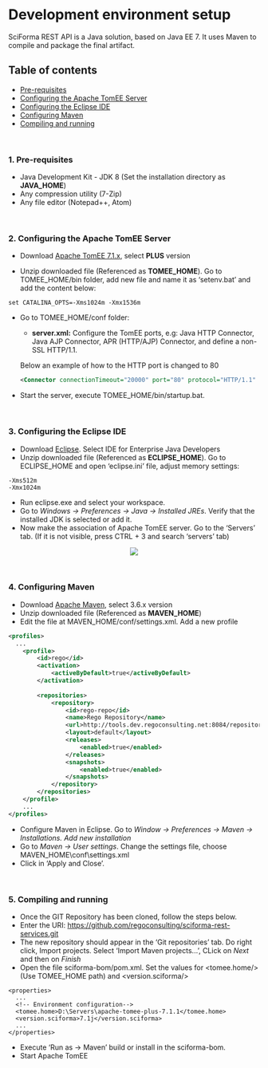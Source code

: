 # Development environment setup
SciForma REST API is a Java solution, based on Java EE 7. It uses Maven to compile and package the final artifact.

## Table of contents
- [Pre-requisites](#1-pre-requisites)
- [Configuring the Apache TomEE Server](#2-configuring-the-apache-tomee-server)
- [Configuring the Eclipse IDE](#3-configuring-the-eclipse-ide)
- [Configuring Maven](#4-configuring-maven)
- [Compiling and running](#5-compiling-and-running)

<br/>

### 1. Pre-requisites
* Java Development Kit - JDK 8 (Set the installation directory as **JAVA_HOME**)
* Any compression utility (7-Zip)
* Any file editor (Notepad++, Atom)

<br/>

### 2. Configuring the Apache TomEE Server
* Download [Apache TomEE 7.1.x](http://tomee.apache.org/download-ng.html), select **PLUS** version

* Unzip downloaded file (Referenced as **TOMEE_HOME**). Go to TOMEE_HOME/bin folder, add new file and name it as ‘setenv.bat’ and add the content below:

```
set CATALINA_OPTS=-Xms1024m -Xmx1536m
```

* Go to TOMEE_HOME/conf folder:
  - **server.xml:** Configure the TomEE ports, e.g: Java HTTP Connector, Java AJP Connector, APR (HTTP/AJP) Connector, and define a non-SSL HTTP/1.1.
  
  Below an example of how to the HTTP port is changed to 80
  
  ```xml
  <Connector connectionTimeout="20000" port="80" protocol="HTTP/1.1" redirectPort="8443" server="Apache TomEE" xpoweredBy="false"/>
  ```
 
* Start the server, execute TOMEE_HOME/bin/startup.bat. 

<br/>

### 3. Configuring the Eclipse IDE
* Download [Eclipse](https://www.eclipse.org/downloads/packages/). Select IDE for Enterprise Java Developers
* Unzip downloaded file (Referenced as **ECLIPSE_HOME**). Go to ECLIPSE_HOME and open ‘eclipse.ini’ file, adjust memory settings:
```
-Xms512m
-Xmx1024m
```
* Run eclipse.exe and select your workspace.
* Go to _Windows -> Preferences -> Java -> Installed JREs_. Verify that the installed JDK is selected or add it.
* Now make the association of Apache TomEE server. Go to the ‘Servers’ tab. (If it is not visible, press CTRL + 3 and search ‘servers’ tab)

<p align="center">
<img src="https://regoconsulting.github.io/sciforma-rest-services/img/addingServer.gif?raw=true" />
</p>

<br/>

### 4. Configuring Maven
* Download [Apache Maven](https://maven.apache.org/download.cgi), select 3.6.x version
* Unzip downloaded file (Referenced as **MAVEN_HOME**)
* Edit the file at MAVEN_HOME/conf/settings.xml. Add a new profile
```xml
<profiles>
  ...  
	<profile>
		<id>rego</id>
		<activation>
			<activeByDefault>true</activeByDefault>
		</activation>
		
		<repositories>
			<repository>
				<id>rego-repo</id>
				<name>Rego Repository</name>
				<url>http://tools.dev.regoconsulting.net:8084/repository/rego</url>
				<layout>default</layout>
				<releases>
					<enabled>true</enabled>
				</releases>
				<snapshots>
					<enabled>true</enabled>
				</snapshots>
			</repository>
		</repositories>		
	</profile>
	...
</profiles>
```
* Configure Maven in Eclipse. Go to _Window -> Preferences -> Maven -> Installations. Add new installation_
* Go to _Maven -> User settings_. Change the settings file, choose MAVEN_HOME\conf\settings.xml
* Click in ‘Apply and Close’.

<br/>

### 5. Compiling and running
* Once the GIT Repository has been cloned, follow the steps below.
* Enter the URI: https://github.com/regoconsulting/sciforma-rest-services.git
* The new repository should appear in the ‘Git repositories’ tab. Do right click, Import projects. Select ‘Import Maven projects...’, CLick on _Next_ and then on _Finish_
* Open the file sciforma-bom/pom.xml. Set the values for <tomee.home/> (Use TOMEE_HOME path) and <version.sciforma/>
```
<properties>
  ...
  <!-- Environment configuration-->
  <tomee.home>D:\Servers\apache-tomee-plus-7.1.1</tomee.home>
  <version.sciforma>7.1j</version.sciforma>
  ...
</properties>
```
* Execute ‘Run as -> Maven’ build or install in the sciforma-bom.
* Start Apache TomEE
